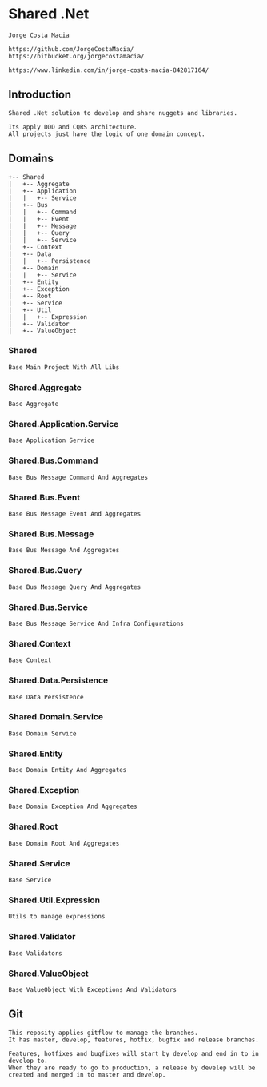 # Shared .Net

	Jorge Costa Macia

	https://github.com/JorgeCostaMacia/
	https://bitbucket.org/jorgecostamacia/

    https://www.linkedin.com/in/jorge-costa-macia-842817164/



## Introduction

    Shared .Net solution to develop and share nuggets and libraries.
    
    Its apply DDD and CQRS architecture.
    All projects just have the logic of one domain concept.


## Domains

```
+-- Shared
|   +-- Aggregate
|   +-- Application
|   |   +-- Service
|   +-- Bus
|   |   +-- Command
|   |   +-- Event
|   |   +-- Message
|   |   +-- Query
|   |   +-- Service
|   +-- Context
|   +-- Data
|   |   +-- Persistence
|   +-- Domain
|   |   +-- Service
|   +-- Entity
|   +-- Exception
|   +-- Root
|   +-- Service
|   +-- Util
|   |   +-- Expression
|   +-- Validator
|   +-- ValueObject
```


### Shared

    Base Main Project With All Libs


### Shared.Aggregate

    Base Aggregate


### Shared.Application.Service

    Base Application Service


### Shared.Bus.Command

    Base Bus Message Command And Aggregates


### Shared.Bus.Event

    Base Bus Message Event And Aggregates


### Shared.Bus.Message

    Base Bus Message And Aggregates


### Shared.Bus.Query

    Base Bus Message Query And Aggregates


### Shared.Bus.Service

    Base Bus Message Service And Infra Configurations


### Shared.Context

    Base Context


### Shared.Data.Persistence

    Base Data Persistence


### Shared.Domain.Service

    Base Domain Service
    

### Shared.Entity

    Base Domain Entity And Aggregates


### Shared.Exception

    Base Domain Exception And Aggregates


### Shared.Root

    Base Domain Root And Aggregates


### Shared.Service

    Base Service


### Shared.Util.Expression

    Utils to manage expressions


### Shared.Validator

    Base Validators


### Shared.ValueObject

    Base ValueObject With Exceptions And Validators

## Git

    This reposity applies gitflow to manage the branches.
    It has master, develop, features, hotfix, bugfix and release branches.

    Features, hotfixes and bugfixes will start by develop and end in to in develop to.
    When they are ready to go to production, a release by develep will be created and merged in to master and develop.